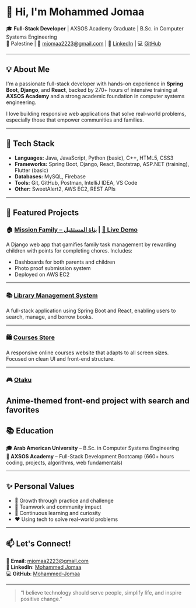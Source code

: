 # 👋 Hi, I'm Mohammed Jomaa

🎓 **Full-Stack Developer** | AXSOS Academy Graduate | B.Sc. in Computer Systems Engineering  
📍 Palestine | 📧 mjomaa2223@gmail.com | 🔗 [LinkedIn](https://www.linkedin.com/in/mohammed-jomaa-03a539279/) | 💻 [GitHub](https://github.com/Mohammed-Jomaa)

---

## 💡 About Me

I'm a passionate full-stack developer with hands-on experience in **Spring Boot**, **Django**, and **React**, backed by 270+ hours of intensive training at **AXSOS Academy** and a strong academic foundation in computer systems engineering.

I love building responsive web applications that solve real-world problems, especially those that empower communities and families.

---

## 🔧 Tech Stack

- **Languages:** Java, JavaScript, Python (basic), C++, HTML5, CSS3  
- **Frameworks:** Spring Boot, Django, React, Bootstrap, ASP.NET (training), Flutter (basic)  
- **Databases:** MySQL, Firebase  
- **Tools:** Git, GitHub, Postman, IntelliJ IDEA, VS Code  
- **Other:** SweetAlert2, AWS EC2, REST APIs  

---

## 🚀 Featured Projects

### 🏠 [Mission Family – بناة المستقبل](https://github.com/Mohammed-Jomaa/django_solo_project_repo) | [🔗 Live Demo](http://16.171.206.30/)
A Django web app that gamifies family task management by rewarding children with points for completing chores. Includes:
- Dashboards for both parents and children  
- Photo proof submission system  
- Deployed on AWS EC2  

---

### 📚 [Library Management System](https://github.com/Mohammed-Jomaa/Project_1)
A full-stack application using Spring Boot and React, enabling users to search, manage, and borrow books.

---

### 🛍️ [Courses Store](https://github.com/Mohammed-Jomaa/Training_Falak)
A responsive online courses website that adapts to all screen sizes. Focused on clean UI and front-end structure.

---

### 🎮 [Otaku](https://github.com/Mohammed-Jomaa/Otaku) 
Anime-themed front-end project with search and favorites
---

## 📚 Education

**🎓 Arab American University** – B.Sc. in Computer Systems Engineering  
**📜 AXSOS Academy** – Full-Stack Development Bootcamp (660+ hours coding, projects, algorithms, web fundamentals)

---

## ✨ Personal Values

- 💪 Growth through practice and challenge  
- 🤝 Teamwork and community impact  
- 🧠 Continuous learning and curiosity  
- ❤️ Using tech to solve real-world problems

---

## 📫 Let's Connect!

📧 **Email**: mjomaa2223@gmail.com  
🔗 **LinkedIn**: [Mohammed Jomaa](https://www.linkedin.com/in/mohammed-jomaa-03a539279/)  
💻 **GitHub**: [Mohammed-Jomaa](https://github.com/Mohammed-Jomaa)

---

> “I believe technology should serve people, simplify life, and inspire positive change.”

